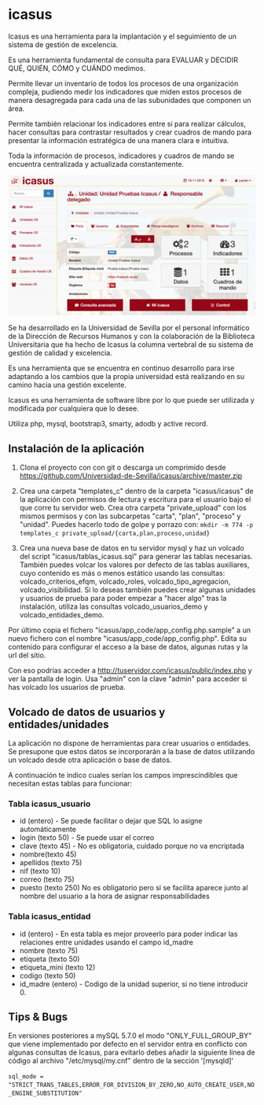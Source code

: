 # icasus

Icasus es una herramienta para la implantación y el seguimiento de un 
sistema de gestión de excelencia.

Es una herramienta fundamental de consulta para EVALUAR y DECIDIR QUÉ, 
QUIÉN, CÓMO y CUÁNDO medimos.

Permite llevar un inventario de todos los procesos de una organización 
compleja, pudiendo medir los indicadores que miden estos procesos de 
manera desagregada para cada una de las subunidades que componen un área.

Permite también relacionar los indicadores entre si para realizar 
cálculos, hacer consultas para contrastar resultados y crear cuadros de 
mando para presentar la información estratégica de una manera clara e 
intuitiva.

Toda la información de procesos, indicadores y cuadros de mando se 
encuentra centralizada y actualizada constantemente.

![alt text](https://github.com/Universidad-de-Sevilla/icasus/raw/master/icasus/public/images/captura_icasus.png "Captura de pantalla de una unidad")

Se ha desarrollado en la Universidad de Sevilla por el personal 
informático de la Dirección de Recursos Humanos y con la colaboración 
de la Biblioteca Universitaria que ha hecho de Icasus la columna 
vertebral de su sistema de gestión de calidad y excelencia.

Es una herramienta que se encuentra en continuo desarrollo para irse 
adaptando a los cambios que la propia universidad está realizando en 
su camino hacia una gestión excelente.

Icasus es una herramienta de software libre por lo que puede ser 
utilizada y modificada por cualquiera que lo desee.  

Utiliza php, mysql, bootstrap3, smarty, adodb y active record.

## Instalación de la aplicación

1. Clona el proyecto con con git o descarga un comprimido desde https://github.com/Universidad-de-Sevilla/icasus/archive/master.zip

2. Crea una carpeta "templates_c" dentro de la carpeta "icasus/icasus" de la aplicación con permisos de lectura y escritura para el 
usuario bajo el que corre tu servidor web. Crea otra carpeta "private_upload" con los mismos permisos y con las 
subcarpetas "carta", "plan", "proceso" y "unidad". Puedes hacerlo todo de golpe y porrazo con:
`mkdir -m 774 -p templates_c private_upload/{carta,plan,proceso,unidad}`

3. Crea una nueva base de datos en tu servidor mysql y haz un volcado del script "icasus/tablas_icasus.sql" para generar 
las tablas necesarias. También puedes volcar los valores por defecto de las tablas auxiliares, cuyo contenido es más o menos estático
usando las consultas: volcado_criterios_efqm, volcado_roles, volcado_tipo_agregacion, volcado_visibilidad. Si lo deseas
también puedes crear algunas unidades y usuarios de prueba para poder empezar a "hacer algo" tras la instalación, utiliza 
las consultas volcado_usuarios_demo y volcado_entidades_demo.

Por último copia el fichero "icasus/app_code/app_config.php.sample" a un nuevo fichero con el nombre "icasus/app_code/app_config.php". 
Edita su contenido para configurar el acceso a la base de datos, algunas rutas y la url del sitio.

Con eso podrías acceder a http://tuservidor.com/icasus/public/index.php y ver la pantalla de login. Usa "admin" con la 
clave "admin" para acceder si has volcado los usuarios de prueba.

## Volcado de datos de usuarios y entidades/unidades

La aplicación no dispone de herramientas para crear usuarios o entidades. Se presupone que estos datos se incorporarán 
a la base de datos utilizando un volcado desde otra aplicación o base de datos.

A continuación te indico cuales serían los campos imprescindibles que necesitan estas tablas para funcionar:
### Tabla icasus_usuario
- id (entero) - Se puede facilitar o dejar que SQL lo asigne automáticamente
- login (texto 50) - Se puede usar el correo 
- clave (texto 45) - No es obligatoria, cuidado porque no va encriptada
- nombre(texto 45)
- apellidos (texto 75)
- nif (texto 10)
- correo (texto 75)
- puesto (texto 250) No es obligatorio pero si se facilita aparece junto al nombre del usuario a la hora de asignar responsabilidades


### Tabla icasus_entidad
- id (entero) - En esta tabla es mejor proveerlo para poder indicar las relaciones entre unidades usando el campo id_madre
- nombre (texto 75)
- etiqueta (texto 50)
- etiqueta_mini (texto 12)
- codigo (texto 50)
- id_madre (entero) - Codigo de la unidad superior, si no tiene introducir 0.


## Tips & Bugs
En versiones posteriores a mySQL 5.7.0 el modo "ONLY_FULL_GROUP_BY" que viene implementado por defecto en el servidor 
entra en conflicto con algunas consultas de Icasus, para evitarlo debes añadir la siguiente línea de código al archivo 
"/etc/mysql/my.cnf" dentro de la sección '[mysqld]'

`sql_mode = "STRICT_TRANS_TABLES,ERROR_FOR_DIVISION_BY_ZERO,NO_AUTO_CREATE_USER,NO_ENGINE_SUBSTITUTION"`